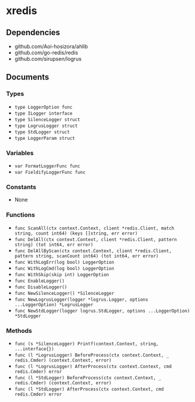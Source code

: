 # xredis

## Dependencies

+ github.com/Aoi-hosizora/ahlib
+ github.com/go-redis/redis
+ github.com/sirupsen/logrus

## Documents

### Types

+ `type LoggerOption func`
+ `type ILogger interface`
+ `type SilenceLogger struct`
+ `type LogrusLogger struct`
+ `type StdLogger struct`
+ `type LoggerParam struct`

### Variables

+ `var FormatLoggerFunc func`
+ `var FieldifyLoggerFunc func`

### Constants

+ None

### Functions

+ `func ScanAll(ctx context.Context, client *redis.Client, match string, count int64) (keys []string, err error)`
+ `func DelAll(ctx context.Context, client *redis.Client, pattern string) (tot int64, err error)`
+ `func DelAllByScan(ctx context.Context, client *redis.Client, pattern string, scanCount int64) (tot int64, err error)`
+ `func WithLogErr(log bool) LoggerOption`
+ `func WithLogCmd(log bool) LoggerOption`
+ `func WithSkip(skip int) LoggerOption`
+ `func EnableLogger()`
+ `func DisableLogger()`
+ `func NewSilenceLogger() *SilenceLogger`
+ `func NewLogrusLogger(logger *logrus.Logger, options ...LoggerOption) *LogrusLogger`
+ `func NewStdLogger(logger logrus.StdLogger, options ...LoggerOption) *StdLogger`

### Methods

+ `func (s *SilenceLogger) Printf(context.Context, string, ...interface{})`
+ `func (l *LogrusLogger) BeforeProcess(ctx context.Context, _ redis.Cmder) (context.Context, error)`
+ `func (l *LogrusLogger) AfterProcess(ctx context.Context, cmd redis.Cmder) error`
+ `func (l *StdLogger) BeforeProcess(ctx context.Context, _ redis.Cmder) (context.Context, error)`
+ `func (l *StdLogger) AfterProcess(ctx context.Context, cmd redis.Cmder) error`
